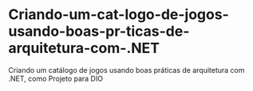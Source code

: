 # Criando-um-cat-logo-de-jogos-usando-boas-pr-ticas-de-arquitetura-com-.NET
Criando um catálogo de jogos usando boas práticas de arquitetura com .NET, como Projeto para DIO

